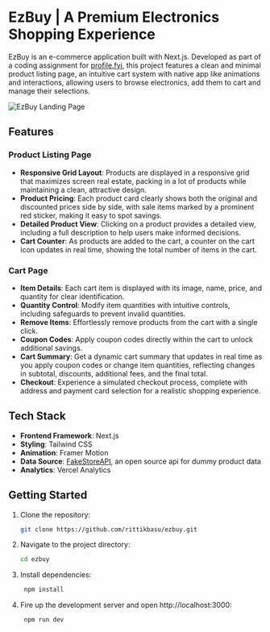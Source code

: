 # EzBuy | A Premium Electronics Shopping Experience

EzBuy is an e-commerce application built with Next.js. Developed as part of a coding assignment for [profile.fyi](https://profile.fyi), this project features a clean and minimal product listing page, an intuitive cart system with native app like animations and interactions, allowing users to browse electronics, add them to cart and manage their selections.

![EzBuy Landing Page](<https://ik.imagekit.io/zwcfsadeijm/250_3x_shots_so_4ubHT6mLM.png>)

## Features

### Product Listing Page

- **Responsive Grid Layout**: Products are displayed in a responsive grid that maximizes screen real estate, packing in a lot of products while maintaining a clean, attractive design.
- **Product Pricing**: Each product card clearly shows both the original and discounted prices side by side, with sale items marked by a prominent red sticker, making it easy to spot savings.
- **Detailed Product View**: Clicking on a product provides a detailed view, including a full description to help users make informed decisions.
- **Cart Counter**: As products are added to the cart, a counter on the cart icon updates in real time, showing the total number of items in the cart.

### Cart Page

- **Item Details**: Each cart item is displayed with its image, name, price, and quantity for clear identification.
- **Quantity Control**: Modify item quantities with intuitive controls, including safeguards to prevent invalid quantities.
- **Remove Items**: Effortlessly remove products from the cart with a single click.
- **Coupon Codes**: Apply coupon codes directly within the cart to unlock additional savings.
- **Cart Summary**: Get a dynamic cart summary that updates in real time as you apply coupon codes or change item quantities, reflecting changes in subtotal, discounts, additional fees, and the final total. 
- **Checkout**: Experience a simulated checkout process, complete with address and payment card selection for a realistic shopping experience.

## Tech Stack

- **Frontend Framework**: Next.js
- **Styling**: Tailwind CSS
- **Animation**: Framer Motion
- **Data Source**: [FakeStoreAPI](https://fakestoreapi.in/), an open source api for dummy product data
- **Analytics**: Vercel Analytics

## Getting Started

1. Clone the repository:
   ```bash
   git clone https://github.com/rittikbasu/ezbuy.git
   ```
2. Navigate to the project directory:
   ```bash
   cd ezbuy
   ```
3. Install dependencies:
   ```bash
    npm install
   ```
4. Fire up the development server and open http://localhost:3000:
   ```bash
    npm run dev
   ```
